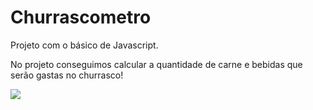 # Churrascometro

Projeto com o básico de Javascript.

No projeto conseguimos calcular a quantidade de carne e bebidas que serão gastas no churrasco!


![](https://user-images.githubusercontent.com/63216015/99536876-b17dc480-2989-11eb-9371-9a76ac747062.png)

